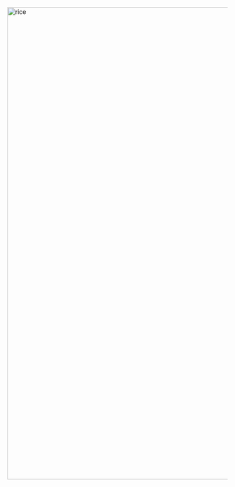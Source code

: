 <img width="1920" height="1080" alt="rice" src="https://github.com/user-attachments/assets/2f5f1589-192b-41ef-b43b-9c231685db8f" />
